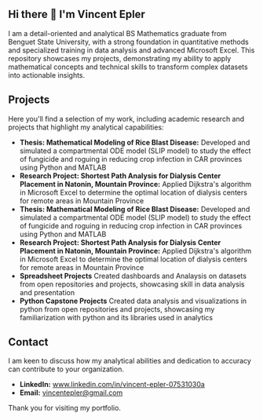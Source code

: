 ## Hi there 👋 I'm Vincent Epler

I am a detail-oriented and analytical BS Mathematics graduate from Benguet State University, with a strong foundation in quantitative methods and specialized training in data analysis and advanced Microsoft Excel. This repository showcases my projects, demonstrating my ability to apply mathematical concepts and technical skills to transform complex datasets into actionable insights.

## Projects

Here you'll find a selection of my work, including academic research and projects that highlight my analytical capabilities:

* **Thesis: Mathematical Modeling of Rice Blast Disease:** Developed and simulated a compartmental ODE model (SLIP model) to study the effect of fungicide and roguing in reducing crop infection in CAR provinces using Python and MATLAB 
* **Research Project: Shortest Path Analysis for Dialysis Center Placement in Natonin, Mountain Province:** Applied Dijkstra's algorithm in Microsoft Excel to determine the optimal location of dialysis centers for remote areas in Mountain Province 
* **Thesis: Mathematical Modeling of Rice Blast Disease:** Developed and simulated a compartmental ODE model (SLIP model) to study the effect of fungicide and roguing in reducing crop infection in CAR provinces using Python and MATLAB
* **Research Project: Shortest Path Analysis for Dialysis Center Placement in Natonin, Mountain Province:** Applied Dijkstra's algorithm in Microsoft Excel to determine the optimal location of dialysis centers for remote areas in Mountain Province 
* **Spreadsheet Projects** Created dashboards and Analaysis on datasets from open repositories and projects, showcasing skill in data analysis and presentation
* **Python Capstone Projects** Created data analysis and visualizations in python from open repositories and projects, showcasing my familiarization with python and its libraries used in analytics

## Contact

I am keen to discuss how my analytical abilities and dedication to accuracy can contribute to your organization.

* **LinkedIn:** www.linkedin.com/in/vincent-epler-07531030a
* **Email:** vincentepler@gmail.com 

Thank you for visiting my portfolio.
